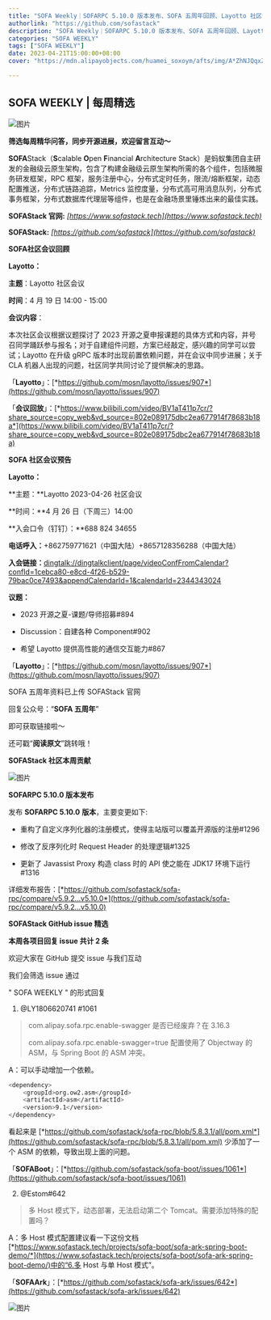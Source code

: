 ```yaml
---
title: "SOFA Weekly｜SOFARPC 5.10.0 版本发布、SOFA 五周年回顾、Layotto 社区会议回顾与预告"
authorlink: "https://github.com/sofastack"
description: "SOFA Weekly｜SOFARPC 5.10.0 版本发布、SOFA 五周年回顾、Layotto 社区会议回顾与预告"
categories: "SOFA WEEKLY"
tags: ["SOFA WEEKLY"]
date: 2023-04-21T15:00:00+08:00
cover: "https://mdn.alipayobjects.com/huamei_soxoym/afts/img/A*ZhNJQqxZo7YAAAAAAAAAAAAADrGAAQ/original"

---
```


## SOFA WEEKLY | 每周精选

![图片](https://p3-juejin.byteimg.com/tos-cn-i-k3u1fbpfcp/1e08fca65f7643c783d33f590bb41d5a~tplv-k3u1fbpfcp-zoom-1.image)

**筛选每周精华问答，同步开源进展，欢迎留言互动～**

**SOFA**Stack（**S**calable **O**pen **F**inancial **A**rchitecture Stack）是蚂蚁集团自主研发的金融级云原生架构，包含了构建金融级云原生架构所需的各个组件，包括微服务研发框架，RPC 框架，服务注册中心，分布式定时任务，限流/熔断框架，动态配置推送，分布式链路追踪，Metrics 监控度量，分布式高可用消息队列，分布式事务框架，分布式数据库代理层等组件，也是在金融场景里锤炼出来的最佳实践。

**SOFAStack 官网:** *[https://www.sofastack.tech](https://www.sofastack.tech)*

**SOFAStack:** *[https://github.com/sofastack](https://github.com/sofastack)*

**SOFA社区会议回顾**  

**Layotto：**

**主题**：Layotto 社区会议

**时间**：4 月 19 日 14:00 - 15:00

**会议内容**：

本次社区会议根据议题探讨了 2023 开源之夏申报课题的具体方式和内容，并号召同学踊跃参与报名；对于自建组件问题，方案已经敲定，感兴趣的同学可以尝试；Layotto 在升级 gRPC 版本时出现前置依赖问题，并在会议中同步进展；关于 CLA 机器人出现的问题，社区同学共同讨论了提供解决的思路。

「**Layotto**」：[*https://github.com/mosn/layotto/issues/907*](https://github.com/mosn/layotto/issues/907)

「**会议回放**」：[*https://www.bilibili.com/video/BV1aT411p7cr/?share_source=copy_web&vd_source=802e089175dbc2ea677914f78683b18a*](https://www.bilibili.com/video/BV1aT411p7cr/?share_source=copy_web&vd_source=802e089175dbc2ea677914f78683b18a)

**SOFA 社区会议预告** 

**Layotto：**

**主题：**Layotto 2023-04-26 社区会议

**时间：**4 月 26 日（下周三）14:00

**入会口令（钉钉）：**688 824 34655

**电话呼入：**+862759771621（中国大陆）+8657128356288（中国大陆）

**入会链接：**[dingtalk://dingtalkclient/page/videoConfFromCalendar?confId=1cebca80-e8cd-4f26-b529-79bac0ce7493&appendCalendarId=1&calendarId=2344343024](dingtalk://dingtalkclient/page/videoConfFromCalendar?confId=1cebca80-e8cd-4f26-b529-79bac0ce7493&appendCalendarId=1&calendarId=2344343024)

**议题：**

- 2023 开源之夏-课题/导师招募#894

- Discussion：自建各种 Component#902

- 希望 Layotto 提供高性能的通信交互能力#867

「**Layotto**」：[*https://github.com/mosn/layotto/issues/907*](https://github.com/mosn/layotto/issues/907)

SOFA 五周年资料已上传 SOFAStack 官网

回复公众号：“**SOFA 五周年**”

即可获取链接啦～

还可戳“**阅读原文**”跳转哦！

 **SOFAStack 社区本周贡献**  

![图片](https://mmbiz.qpic.cn/mmbiz_png/nibOZpaQKw08NwpGuoGmKUQpXq3QG7jibC55Uz1aaSbicTicvLcvNzEjJ5DwE3buD6bh21bGNEHyD52XKsYGxBoH8A/640?wx_fmt=png&wxfrom=5&wx_lazy=1&wx_co=1)

 **SOFARPC 5.10.0 版本发布**  

发布 **SOFARPC 5.10.0** **版本**，主要变更如下:

- 重构了自定义序列化器的注册模式，使得主站版可以覆盖开源版的注册#1296

- 修改了反序列化时 Request Header 的处理逻辑#1325

- 更新了 Javassist Proxy 构造 class 时的 API 使之能在 JDK17 环境下运行#1316

详细发布报告：[*https://github.com/sofastack/sofa-rpc/compare/v5.9.2...v5.10.0*](https://github.com/sofastack/sofa-rpc/compare/v5.9.2...v5.10.0)

**SOFAStack GitHub issue 精选**  

**本周各项目回复 issue 共计 2 条**

欢迎大家在 GitHub 提交 issue 与我们互动

我们会筛选 issue 通过

 " SOFA WEEKLY " 的形式回复

1. @LY1806620741 #1061

> com.alipay.sofa.rpc.enable-swagger 是否已经废弃？在 3.16.3
> 
> com.alipay.sofa.rpc.enable-swagger=true 配置使用了 Objectway 的 ASM，与 Spring Boot 的 ASM 冲突。

A：可以手动增加一个依赖。

```bash
<dependency>
    <groupId>org.ow2.asm</groupId>
    <artifactId>asm</artifactId>
    <version>9.1</version>
</dependency>
```

看起来是 [*https://github.com/sofastack/sofa-rpc/blob/5.8.3.1/all/pom.xml*](https://github.com/sofastack/sofa-rpc/blob/5.8.3.1/all/pom.xml) 少添加了一个 ASM 的依赖，导致出现上面的问题。

「**SOFABoot**」：[*https://github.com/sofastack/sofa-boot/issues/1061*](https://github.com/sofastack/sofa-boot/issues/1061)

2. @Estom#642

> 多 Host 模式下，动态部署，无法启动第二个 Tomcat。需要添加特殊的配置吗？

A：多 Host 模式配置建议看一下这份文档 [*https://www.sofastack.tech/projects/sofa-boot/sofa-ark-spring-boot-demo/*](https://www.sofastack.tech/projects/sofa-boot/sofa-ark-spring-boot-demo/)中的“6.多 Host 与单 Host 模式”。

「**SOFAArk**」：[*https://github.com/sofastack/sofa-ark/issues/642*](https://github.com/sofastack/sofa-ark/issues/642)

![图片](https://mmbiz.qpic.cn/mmbiz_jpg/nibOZpaQKw0icFMvfmJYE2gzNBePWwuuickPbVLQXdjXHytsPOr7fibEPjbYY2TZU8BcwsrJzoLVGQt7j9qJcF6aqw/640?wx_fmt=jpeg&wxfrom=5&wx_lazy=1&wx_co=1)
